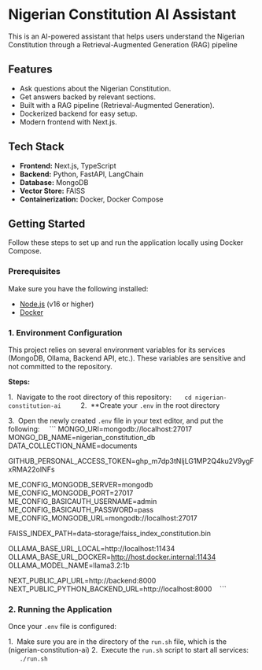 # Nigerian Constitution AI Assistant

This is an AI-powered assistant that helps users understand the Nigerian Constitution through a Retrieval-Augmented Generation (RAG) pipeline

## Features

- Ask questions about the Nigerian Constitution.
- Get answers backed by relevant sections.
- Built with a RAG pipeline (Retrieval-Augmented Generation).
- Dockerized backend for easy setup.
- Modern frontend with Next.js.


## Tech Stack

- **Frontend:** Next.js, TypeScript
- **Backend:** Python, FastAPI, LangChain
- **Database:** MongoDB
- **Vector Store:** FAISS
- **Containerization:** Docker, Docker Compose

## Getting Started

Follow these steps to set up and run the application locally using Docker Compose.

### Prerequisites

Make sure you have the following installed:

- [Node.js](https://nodejs.org/) (v16 or higher)
- [Docker](https://www.docker.com/)

### 1. Environment Configuration

This project relies on several environment variables for its services (MongoDB, Ollama, Backend API, etc.). These variables are sensitive and not committed to the repository.

**Steps:**

1.  Navigate to the root directory of this repository:
    ```
    cd nigerian-constitution-ai
    ```
2.  **Create your `.env` in the root directory

3.  Open the newly created `.env` file in your text editor, and put the following:
    ```
   MONGO_URI=mongodb://localhost:27017
   MONGO_DB_NAME=nigerian_constitution_db
   DATA_COLLECTION_NAME=documents
    
   GITHUB_PERSONAL_ACCESS_TOKEN=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
    
   ME_CONFIG_MONGODB_SERVER=mongodb
   ME_CONFIG_MONGODB_PORT=27017
   ME_CONFIG_BASICAUTH_USERNAME=admin
   ME_CONFIG_BASICAUTH_PASSWORD=pass
   ME_CONFIG_MONGODB_URL=mongodb://localhost:27017
    
   FAISS_INDEX_PATH=data-storage/faiss_index_constitution.bin
    
   OLLAMA_BASE_URL_LOCAL=http://localhost:11434
   OLLAMA_BASE_URL_DOCKER=http://host.docker.internal:11434
   OLLAMA_MODEL_NAME=llama3.2:1b
    
   NEXT_PUBLIC_API_URL=http://backend:8000
   NEXT_PUBLIC_PYTHON_BACKEND_URL=http://localhost:8000
   ```

### 2. Running the Application

Once your `.env` file is configured:

1.  Make sure you are in the directory of the `run.sh` file, which is the (nigerian-constitution-ai)
2.  Execute the `run.sh` script to start all services:
    ```
    ./run.sh
    ```
